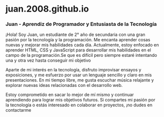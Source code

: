 # juan.2008.github.io


### Juan - Aprendiz de Programador y Entusiasta de la Tecnología

¡Hola! Soy Juan, un estudiante de 2° año de secundaria con una gran pasión por la tecnología y la programación. Me encanta aprender cosas nuevas y mejorar mis habilidades cada día. Actualmente, estoy enfocado en aprender HTML, CSS y JavaScript para desarrollar mis habilidades en el campo de la programación.Se que es difícil pero siempre estaré intentando una y otra vez hasta conseguir mi objetivo 

Aparte de mi interés en la tecnología, disfruto improvisar ensayos y exposiciones, y me esfuerzo por usar un lenguaje sencillo y claro en mis presentaciones. En mi tiempo libre, me gusta escuchar música relajante y explorar nuevas ideas relacionadas con el desarrollo web.

Estoy comprometido en sacar lo mejor de mí mismo y continuar aprendiendo para lograr mis objetivos futuros. Si compartes mi pasión por la tecnología o estás interesado en colaborar en proyectos, ¡no dudes en contactarme
